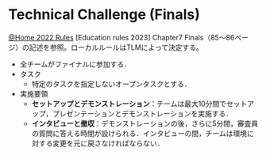 # Technical Challenge (Finals)

 [@Home 2022 Rules](https://drive.google.com/file/d/1yUZBFk4zBO_akltSCd_zbdAvzK5aLwzn/view?usp=drive_link) [Education rules 2023]
Chapter7 Finals（85～86ページ）の記述を参照。ローカルルールはTLMによって決定する。

- 全チームがファイナルに参加する．
- タスク
  - 特定のタスクを指定しないオープンタスクとする．
- 実施要領
  - **セットアップとデモンストレーション**：チームは最大10分間でセットアップ，プレゼンテーションとデモンストレーションを実施する．
  - **インタビューと撤収**：デモンストレーションの後，さらに5分間，審査員の質問に答える時間が設けられる．インタビューの間，チームは環境に対する変更を元に戻さなければならない．
